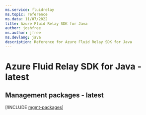 ```yaml
---
ms.service: fluidrelay
ms.topic: reference
ms.data: 11/07/2022
title: Azure Fluid Relay SDK for Java
author: joshfree
ms.author: jfree
ms.devlang: java
description: Reference for Azure Fluid Relay SDK for Java
---
```

# Azure Fluid Relay SDK for Java - latest

## Management packages - latest
[!INCLUDE [mgmt-packages](fluid-relay-mgmt-index.md)]